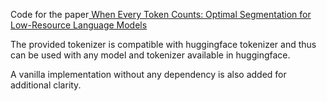 Code for the paper[ When Every Token Counts: Optimal Segmentation for Low-Resource Language Models](https://arxiv.org/pdf/2412.06926)

The provided tokenizer is compatible with huggingface tokenizer and thus can be used with any model and tokenizer available in huggingface.

A vanilla implementation without any dependency is also added for additional clarity.
